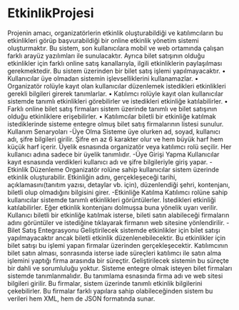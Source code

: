 
# EtkinlikProjesi
Projenin amacı, organizatörlerin etkinlik oluşturabildiği ve katılımcıların bu etkinlikleri görüp
başvurabildiği bir online etkinlik yönetim sistemi oluşturmaktır.
Bu sistem, son kullanıcılara mobil ve web ortamında çalışan farklı arayüz yazılımları ile sunulacaktır.
Ayrıca bilet satışının olduğu etkinlikler için farklı online satış kanallarıyla, ilgili etkinliklerin paylaşılması
gerekmektedir. Bu sistem üzerinden bir bilet satış işlemi yapılmayacaktır.
• Kullanıcılar üye olmadan sistemin işlevselliklerini kullanamazlar.
• Organizatör rolüyle kayıt olan kullanıcılar düzenlemek istedikleri etkinlikleri gerekli bilgileri
girerek tanımlarlar.
• Katılımcı rolüyle kayıt olan kullanıcılar sistemde tanımlı etkinlikleri görebilirler ve istedikleri
etkinliğe katılabilirler.
• Farklı online bilet satış firmaları sistem üzerinde tanımlı ve bilet satışının olduğu etkinliklere
erişebilirler.
• Katılımcılar biletli bir etkinliğe katılmak istediklerinde sisteme entegre olmuş bilet satış
firmalarının listesi sunulur.
Kullanım Senaryoları
-Üye Olma
Sisteme üye olurken ad, soyad, kullanıcı adı, şifre bilgileri girilir. Şifre en az 6 karakter olur ve hem büyük
harf hem küçük harf içerir. Üyelik esnasında organizatör veya katılımcı rolü seçilir.
Her kullanıcı adına sadece bir üyelik tanımlıdır.
-Üye Girişi Yapma
Kullanıcılar kayıt esnasında verdikleri kullanıcı adı ve şifre bilgileriyle giriş yapar.
-Etkinlik Düzenleme
Organizatör rolüne sahip kullanıcılar sistem üzerinde etkinlik oluşturabilir. Etkinliğin adını, gerçekleşeceği
tarihi, açıklamasını(tanıtım yazısı, detaylar vb. için), düzenlendiği şehri, kontenjanı, biletli olup olmadığını
bilgisini girer.
-Etkinliğe Katılma
Katılımcı rolüne sahip kullanıcılar sistemde tanımlı etkinlikleri görüntülerler.
İstedikleri etkinliği katılabilirler. Eğer etkinlik kontenjanı dolmuşsa buna yönelik uyarı verilir.
Kullanıcı biletli bir etkinliğe katılmak isterse, bileti satın alabileceği firmaların adını görüntüler ve
istediğine tıklayarak firmanın web sitesine yönlendirilir.
-Bilet Satış Entegrasyonu
Geliştirilecek sistemde etkinlikler için bilet satışı yapılmayacaktır ancak biletli etkinlik
düzenlenebilecektir. Bu etkinlikler için bilet satışı bu işlemi yapan firmalar üzerinden gerçekleşecektir.
Katılımcının bilet satın alması, sonrasında isterse iade süreçleri katılımcı ile satın alma işlemini yaptığı
firma arasında bir süreçtir. Geliştirilecek sistemin bu süreçte bir dahli ve sorumluluğu yoktur.
Sisteme entegre olmak isteyen bilet firmaları sistemde tanımlanmalıdır. Bu tanımlama esnasında firma
adı ve web sitesi bilgileri girilir.
Bu firmalar, sistem üzerinde tanımlı etkinlik bilgilerini çekebilirler. Bu firmalar farklı yapılara sahip
olabileceğinden sistem bu verileri hem XML, hem de JSON formatında sunar.

